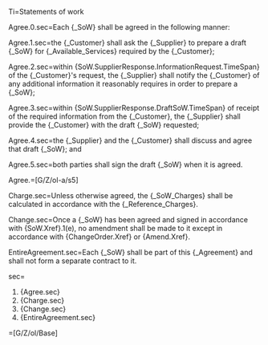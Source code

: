 Ti=Statements of work

Agree.0.sec=Each {_SoW} shall be agreed in the following manner:

Agree.1.sec=the {_Customer} shall ask the {_Supplier} to prepare a  draft {_SoW} for {_Available_Services} required by the {_Customer};

Agree.2.sec=within {SoW.SupplierResponse.InformationRequest.TimeSpan} of the {_Customer}'s request, the {_Supplier} shall notify the {_Customer} of any additional information it reasonably requires in order to prepare a {_SoW}; 

Agree.3.sec=within {SoW.SupplierResponse.DraftSoW.TimeSpan} of receipt of the required information from the {_Customer}, the {_Supplier} shall  provide the {_Customer} with the draft {_SoW} requested;

Agree.4.sec=the {_Supplier} and the {_Customer} shall discuss and agree that draft {_SoW}; and

Agree.5.sec=both parties shall sign the draft {_SoW} when it is agreed.

Agree.=[G/Z/ol-a/s5]

Charge.sec=Unless otherwise agreed, the {_SoW_Charges} shall be calculated in accordance with the {_Reference_Charges}.

Change.sec=Once a {_SoW} has been agreed and signed in accordance with {SoW.Xref}.1(e), no amendment shall be made to it except in accordance with {ChangeOrder.Xref} or {Amend.Xref}.

EntireAgreement.sec=Each {_SoW} shall be part of this {_Agreement} and shall not form a separate contract to it. 

sec=<ol><li>{Agree.sec}<li>{Charge.sec}<li>{Change.sec}<li>{EntireAgreement.sec}</ol>

=[G/Z/ol/Base]
